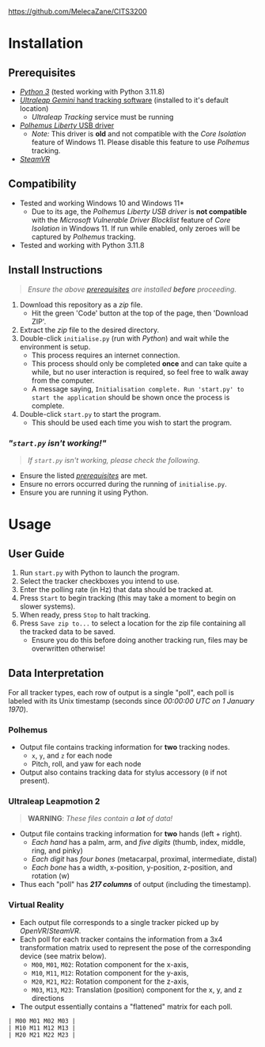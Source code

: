 https://github.com/MelecaZane/CITS3200
# Installation
## Prerequisites
- [*Python 3*](https://python.org/) (tested working with Python 3.11.8)
- [*Ultraleap Gemini* hand tracking software](https://developer.leapmotion.com/tracking-software-download) (installed to it's default location)
    - *Ultraleap Tracking* service must be running
- [*Polhemus Liberty* USB driver](https://ftp.polhemus1.com/pub/Trackers/Liberty/)
    - *Note:* This driver is **old** and not compatible with the *Core Isolation* feature of Windows 11. Please disable this feature to use *Polhemus* tracking.
- [*SteamVR*](https://store.steampowered.com/app/250820/SteamVR/)

## Compatibility
- Tested and working Windows 10 and Windows 11*
    - Due to its age, the *Polhemus Liberty USB driver* is **not compatible** with the *Microsoft Vulnerable Driver Blocklist* feature of *Core Isolation* in Windows 11. If run while enabled, only zeroes will be captured by *Polhemus* tracking.
- Tested and working with Python 3.11.8

## Install Instructions
> *Ensure the above [prerequisites](#prerequisites) are installed **before** proceeding.*
1. Download this repository as a *zip* file.
    - Hit the green 'Code' button at the top of the page, then 'Download ZIP'.
2. Extract the *zip* file to the desired directory.
3. Double-click `initialise.py` (run with *Python*) and wait while the environment is setup.
    - This process requires an internet connection.
    - This process should only be completed **once** and can take quite a while, but no user interaction is required, so feel free to walk away from the computer.
    - A message saying, `Initialisation complete. Run 'start.py' to start the application` should be shown once the process is complete.
5. Double-click `start.py` to start the program.
    - This should be used each time you wish to start the program.

### *"`start.py` isn't working!"*
> *If `start.py` isn't working, please check the following.*
- Ensure the listed [*prerequisites*](#prerequisites) are met.
- Ensure no errors occurred during the running of `initialise.py`.
- Ensure you are running it using Python.

# Usage
## User Guide
1. Run `start.py` with Python to launch the program.
2. Select the tracker checkboxes you intend to use.
3. Enter the polling rate (in Hz) that data should be tracked at.
4. Press `Start` to begin tracking (this may take a moment to begin on slower systems).
5. When ready, press `Stop` to halt tracking.
6. Press `Save zip to...` to select a location for the zip file containing all the tracked data to be saved.
   - Ensure you do this before doing another tracking run, files may be overwritten otherwise!

## Data Interpretation
For all tracker types, each row of output is a single "poll", each poll is labeled with its Unix timestamp (seconds since *00:00:00 UTC on 1 January 1970*).
### Polhemus
- Output file contains tracking information for **two** tracking nodes.
    - `x`, `y`, and `z` for each node
    - Pitch, roll, and yaw for each node
- Output also contains tracking data for stylus accessory (`0` if not present).

### Ultraleap Leapmotion 2
> **WARNING**: *These files contain a **lot** of data!*
- Output file contains tracking information for **two** hands (left + right).
    - *Each hand* has a palm, arm, and *five digits* (thumb, index, middle, ring, and pinky)
    - *Each digit* has *four bones* (metacarpal, proximal, intermediate, distal)
    - *Each bone* has a width, x-position, y-position, z-position, and rotation (w)
- Thus each "poll" has ***217 columns*** of output (including the timestamp).

### Virtual Reality
- Each output file corresponds to a single tracker picked up by *OpenVR*/*SteamVR*.
- Each poll for each tracker contains the information from a 3x4 transformation matrix used to represent the pose of the corresponding device (see matrix below).
    - `M00`, `M01`, `M02`: Rotation component for the x-axis,
    - `M10`, `M11`, `M12`: Rotation component for the y-axis,
    - `M20`, `M21`, `M22`: Rotation component for the z-axis,
    - `M03`, `M13`, `M23`: Translation (position) component for the x, y, and z directions
- The output essentially contains a "flattened" matrix for each poll.
```
| M00 M01 M02 M03 |
| M10 M11 M12 M13 |
| M20 M21 M22 M23 |
```
